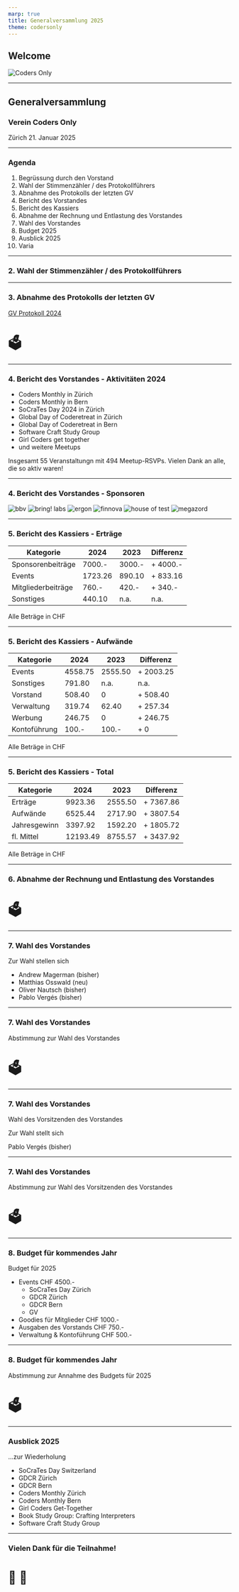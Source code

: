 ```yaml
---
marp: true
title: Generalversammlung 2025
theme: codersonly
---
```

## Welcome

![Coders Only](https://codersonlych.github.io/assets/coders-only.jpg)

---

## Generalversammlung

### Verein Coders Only

Zürich 21. Januar 2025

---

### Agenda

1. Begrüssung durch den Vorstand
2. Wahl der Stimmenzähler / des Protokollführers
3. Abnahme des Protokolls der letzten GV
4. Bericht des Vorstandes
5. Bericht des Kassiers
6. Abnahme der Rechnung und Entlastung des Vorstandes
7. Wahl des Vorstandes
8. Budget 2025
9. Ausblick 2025
10. Varia

---

### 2. Wahl der Stimmenzähler / des Protokollführers

---

### 3. Abnahme des Protokolls der letzten GV

[GV Protokoll 2024](https://codersonly.org/wp-content/uploads/2024/09/2024-09-05-protokoll-gv-coders-only.pdf)

# 🗳️

---

### 4. Bericht des Vorstandes - Aktivitäten 2024

- Coders Monthly in Zürich
- Coders Monthly in Bern
- SoCraTes Day 2024 in Zürich
- Global Day of Coderetreat in Zürich
- Global Day of Coderetreat in Bern
- Software Craft Study Group
- Girl Coders get together
- und weitere Meetups

Insgesamt 55 Veranstaltungn mit 494 Meetup-RSVPs.
Vielen Dank an alle, die so aktiv waren!

---

<!-- _class: sponsors -->

### 4. Bericht des Vorstandes - Sponsoren

![bbv](https://codersonlych.github.io/sponsors/bbv.webp) ![bring! labs](https://codersonlych.github.io/sponsors/bring.webp)
![ergon](https://codersonlych.github.io/sponsors/ergon.webp) ![finnova](https://codersonlych.github.io/sponsors/finnova.webp)
![house of test](https://codersonlych.github.io/sponsors/house_of_test.webp) ![megazord](https://codersonlych.github.io/sponsors/megazord.webp)

---

### 5. Bericht des Kassiers - Erträge

| Kategorie          | 2024    | 2023   | Differenz |
| ------------------ | ------- | ------ | --------- |
| Sponsorenbeiträge  | 7000.-  | 3000.- | + 4000.-  |
| Events             | 1723.26 | 890.10 | + 833.16  |
| Mitgliederbeiträge | 760.-   | 420.-  | + 340.-   |
| Sonstiges          | 440.10  | n.a.   | n.a.      |

Alle Beträge in CHF

---

### 5. Bericht des Kassiers - Aufwände

| Kategorie    | 2024    | 2023    | Differenz |
| ------------ | ------- | ------- | --------- |
| Events       | 4558.75 | 2555.50 | + 2003.25 |
| Sonstiges    | 791.80  | n.a.    | n.a.      |
| Vorstand     | 508.40  | 0       | + 508.40  |
| Verwaltung   | 319.74  | 62.40   | + 257.34  |
| Werbung      | 246.75  | 0       | + 246.75  |
| Kontoführung | 100.-   | 100.-   | + 0       |

Alle Beträge in CHF

---

### 5. Bericht des Kassiers - Total

| Kategorie    | 2024     | 2023    | Differenz |
| ------------ | -------- | ------- | --------- |
| Erträge      | 9923.36  | 2555.50 | + 7367.86 |
| Aufwände     | 6525.44  | 2717.90 | + 3807.54 |
| Jahresgewinn | 3397.92  | 1592.20 | + 1805.72 |
| fl. Mittel   | 12193.49 | 8755.57 | + 3437.92 |

Alle Beträge in CHF

---

### 6. Abnahme der Rechnung und Entlastung des Vorstandes

# 🗳️

---

### 7. Wahl des Vorstandes

Zur Wahl stellen sich

- Andrew Magerman (bisher)
- Matthias Osswald (neu)
- Oliver Nautsch (bisher)
- Pablo Vergés (bisher)

---

### 7. Wahl des Vorstandes

Abstimmung zur Wahl des Vorstandes

# 🗳️

---

### 7. Wahl des Vorstandes

Wahl des Vorsitzenden des Vorstandes

Zur Wahl stellt sich

Pablo Vergés (bisher)

---

### 7. Wahl des Vorstandes

Abstimmung zur Wahl des Vorsitzenden des Vorstandes

# 🗳️

---

### 8. Budget für kommendes Jahr

Budget für 2025

- Events CHF 4500.-
  - SoCraTes Day Zürich
  - GDCR Zürich
  - GDCR Bern
  - GV
- Goodies für Mitglieder CHF 1000.-
- Ausgaben des Vorstands CHF 750.-
- Verwaltung & Kontoführung CHF 500.-

---

### 8. Budget für kommendes Jahr

Abstimmung zur Annahme des Budgets für 2025

# 🗳️

---

### Ausblick 2025

...zur Wiederholung

- SoCraTes Day Switzerland
- GDCR Zürich
- GDCR Bern
- Coders Monthly Zürich
- Coders Monthly Bern
- Girl Coders Get-Together
- Book Study Group: Crafting Interpreters
- Software Craft Study Group

---

### Vielen Dank für die Teilnahme!

# 🍻 🥂
